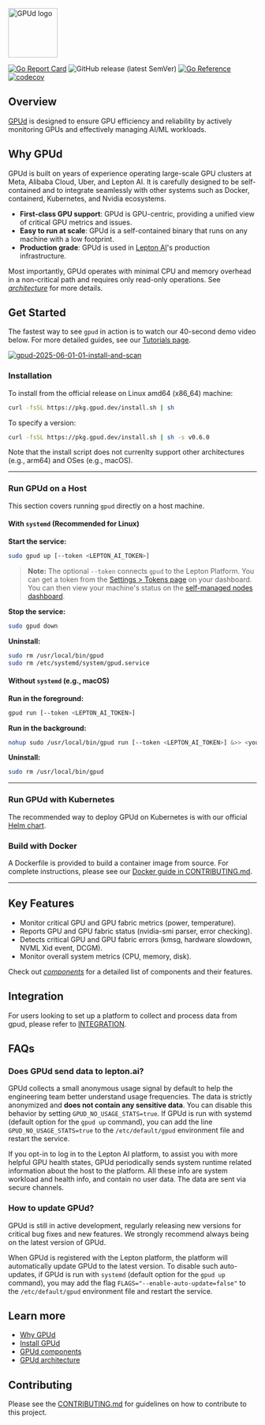 <img src="./assets/gpud.svg" height="100" alt="GPUd logo">

[![Go Report Card](https://goreportcard.com/badge/github.com/leptonai/gpud)](https://goreportcard.com/report/github.com/leptonai/gpud)
![GitHub release (latest SemVer)](https://img.shields.io/github/v/release/leptonai/gpud?sort=semver)
[![Go Reference](https://pkg.go.dev/badge/github.com/leptonai/gpud.svg)](https://pkg.go.dev/github.com/leptonai/gpud)
[![codecov](https://codecov.io/gh/leptonai/gpud/graph/badge.svg?token=G8MGRK9X4A)](https://codecov.io/gh/leptonai/gpud)

## Overview

[GPUd](https://www.gpud.ai) is designed to ensure GPU efficiency and reliability by actively monitoring GPUs and effectively managing AI/ML workloads.

## Why GPUd

GPUd is built on years of experience operating large-scale GPU clusters at Meta, Alibaba Cloud, Uber, and Lepton AI. It is carefully designed to be self-contained and to integrate seamlessly with other systems such as Docker, containerd, Kubernetes, and Nvidia ecosystems.

- **First-class GPU support**: GPUd is GPU-centric, providing a unified view of critical GPU metrics and issues.
- **Easy to run at scale**: GPUd is a self-contained binary that runs on any machine with a low footprint.
- **Production grade**: GPUd is used in [Lepton AI](https://lepton.ai/)'s production infrastructure.

Most importantly, GPUd operates with minimal CPU and memory overhead in a non-critical path and requires only read-only operations. See [*architecture*](./docs/ARCHITECTURE.md) for more details.

## Get Started

The fastest way to see `gpud` in action is to watch our 40-second demo video below. For more detailed guides, see our [Tutorials page](./docs/TUTORIALS.md).

<a href="https://www.youtube.com/watch?v=sq-7_Zrv7-8" target="_blank">
<img src="https://i3.ytimg.com/vi/sq-7_Zrv7-8/maxresdefault.jpg" alt="gpud-2025-06-01-01-install-and-scan" />
</a>

### Installation

To install from the official release on Linux amd64 (x86_64) machine:

```bash
curl -fsSL https://pkg.gpud.dev/install.sh | sh
```

To specify a version:

```bash
curl -fsSL https://pkg.gpud.dev/install.sh | sh -s v0.6.0
```

Note that the install script does not currenlty support other architectures (e.g., arm64) and OSes (e.g., macOS).

---

### Run GPUd on a Host

This section covers running `gpud` directly on a host machine.

#### With `systemd` (Recommended for Linux)

**Start the service:**

```bash
sudo gpud up [--token <LEPTON_AI_TOKEN>]
```

> **Note:** The optional `--token` connects `gpud` to the Lepton Platform. You can get a token from the [Settings > Tokens page](https://dashboard.lepton.ai/workspace-redirect/settings/api-tokens) on your dashboard. You can then view your machine's status on the [self-managed nodes dashboard](https://dashboard.lepton.ai/workspace-redirect/machines/self-managed-nodes).

**Stop the service:**

```bash
sudo gpud down
```

**Uninstall:**

```bash
sudo rm /usr/local/bin/gpud
sudo rm /etc/systemd/system/gpud.service
```

#### Without `systemd` (e.g., macOS)

**Run in the foreground:**

```bash
gpud run [--token <LEPTON_AI_TOKEN>]
```

**Run in the background:**

```bash
nohup sudo /usr/local/bin/gpud run [--token <LEPTON_AI_TOKEN>] &>> <your_log_file_path> &
```

**Uninstall:**

```bash
sudo rm /usr/local/bin/gpud
```

---

### Run GPUd with Kubernetes

The recommended way to deploy GPUd on Kubernetes is with our official [Helm chart](./deployments/helm/gpud/README.md).

### Build with Docker

A Dockerfile is provided to build a container image from source. For complete instructions, please see our [Docker guide in CONTRIBUTING.md](CONTRIBUTING.md#building-with-docker).

---

## Key Features

- Monitor critical GPU and GPU fabric metrics (power, temperature).
- Reports  GPU and GPU fabric status (nvidia-smi parser, error checking).
- Detects critical GPU and GPU fabric errors (kmsg, hardware slowdown, NVML Xid event, DCGM).
- Monitor overall system metrics (CPU, memory, disk).

Check out [*components*](./docs/COMPONENTS.md) for a detailed list of components and their features.

## Integration

For users looking to set up a platform to collect and process data from gpud, please refer to [INTEGRATION](./docs/INTEGRATION.md).

## FAQs

### Does GPUd send data to lepton.ai?

GPUd collects a small anonymous usage signal by default to help the engineering team better understand usage frequencies. The data is strictly anonymized and **does not contain any sensitive data**. You can disable this behavior by setting `GPUD_NO_USAGE_STATS=true`. If GPUd is run with systemd (default option for the `gpud up` command), you can add the line `GPUD_NO_USAGE_STATS=true` to the `/etc/default/gpud` environment file and restart the service.

If you opt-in to log in to the Lepton AI platform, to assist you with more helpful GPU health states, GPUd periodically sends system runtime related information about the host to the platform. All these info are system workload and health info, and contain no user data. The data are sent via secure channels.

### How to update GPUd?

GPUd is still in active development, regularly releasing new versions for critical bug fixes and new features. We strongly recommend always being on the latest version of GPUd.

When GPUd is registered with the Lepton platform, the platform will automatically update GPUd to the latest version. To disable such auto-updates, if GPUd is run with `systemd` (default option for the `gpud up` command), you may add the flag `FLAGS="--enable-auto-update=false"` to the `/etc/default/gpud` environment file and restart the service.

## Learn more

- [Why GPUd](./docs/WHY.md)
- [Install GPUd](./docs/INSTALL.md)
- [GPUd components](./docs/COMPONENTS.md)
- [GPUd architecture](./docs/ARCHITECTURE.md)

## Contributing

Please see the [CONTRIBUTING.md](CONTRIBUTING.md) for guidelines on how to contribute to this project.
